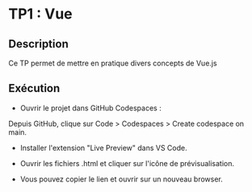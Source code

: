 # TP1 : Vue 



## Description 

Ce TP permet de mettre en pratique divers concepts de Vue.js


## Exécution

- Ouvrir le projet dans GitHub Codespaces : 

Depuis GitHub, clique sur Code > Codespaces > Create codespace on main.

- Installer l'extension "Live Preview" dans VS Code.

- Ouvrir les fichiers .html et cliquer sur l'icône de prévisualisation.

- Vous pouvez copier le lien et ouvrir sur un nouveau browser. 